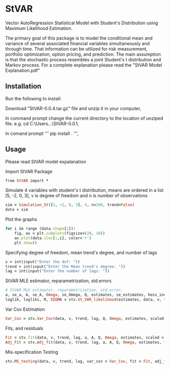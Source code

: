 # StVAR

Vector AutoRegression Statistical Model with Student's Distribution using Maximum Likelihood Estimation.

The primary goal of this package is to model the conditional mean and variance of several associated financial variables simultaneously and through time. That information can be utilized for risk measurement, portfolio optimization, option pricing, and prediction. The main assumption is that the stochastic process resembles a joint Student's t distribution and Markov process.
For a complete explanation please read the "StVAR Model Explanation.pdf"

## Installation
Run the following to install:

Download "StVAR-0.0.4.tar.gz" file and unzip it in your computer,

In command prompt change the current directory to the location of unziped file. e.g. cd C:\Users\...\StVAR-0.0.1,

In comand prompt ''' pip install . ''',


## Usage
Please read StVAR model expalanation 

Import StVAR Package
```ruby
from StVAR import *
```

Simulate 4 variables with student's t distribution, means are ordered in a list [5, -2, 0, 3], v is degree of freedom and n is number of observations
```ruby
sim = Simulation_St([5, -2, 0, 3], 4, n=100, trend=False)  
data = sim
```

Plot the graphs 
```ruby
for i in range (data.shape[1]):
    fig, ax = plt.subplots(figsize=(20, 10))
    ax.plot(data.iloc[:,i], color='r')    
    plt.show()
```
    
Specifying degree of freedom, mean trend's degree, and number of lags
```ruby
v = int(input("Enter the dof: "))
trend = int(input("Enter the Mean trend's degree: "))
lag = int(input("Enter the number of lags: "))
```

StVAR MLE estimator, reparametrization, std.errors
```ruby
# StVAR MLE estimator, reparametrization, std.error,
a, se_a, A, se_A, Omega, se_Omega, Q, estimates, se_estimates, hess_inv, jac = stv.StVAR_est(data, v, trend, lag, scaled = True, cheby = False)
loglik, logliks, M, SIGMA = stv.St_VAR_likelihood(estimates, data, v, trend, lag, scaled = True, cheby = False, out=True, Mt_all=False)
```

Var Cov Estimation
```ruby
Var_Cov = stv.Var_Cov(data, v, trend, lag, Q, Omega, estimates, scaled = True, cheby = False)
```

Fits, and residuals
```ruby
Fit = stv.fit(data, v, trend, lag, a, A, Q, Omega, estimates, scaled = True, cheby = False)
Adj_Fit = stv.Adj_fit(data, v, trend, lag, a, A, Q, Omega, estimates, fit = Fit, scaled = True, cheby = False)
```

Mis-specification Testing
```ruby
stv.MS_testing(data, v, trend, lag, var_cov = Var_Cov, fit = Fit, adj_fit = Adj_Fit,  scaled = True, cheby = False)
```

